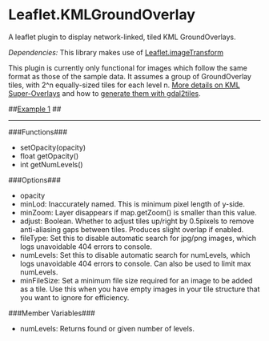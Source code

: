 # Leaflet.KMLGroundOverlay
A leaflet plugin to display network-linked, tiled KML GroundOverlays.

*Dependencies:* This library makes use of [Leaflet.imageTransform](https://github.com/ScanEx/Leaflet.imageTransform)

This plugin is currently only functional for images which follow the same format as those of the sample data. It assumes a group of GroundOverlay tiles, with 2^n equally-sized tiles for each level n. [More details on KML Super-Overlays](https://developers.google.com/kml/documentation/kml_21tutorial?csw=1#superoverlays) and how to [generate them with gdal2tiles](https://developers.google.com/kml/articles/raster?hl=en).

##[Example 1](http://ahalota.github.io/Leaflet.KMLGroundOverlay/examples/ex1.html) ##




----------

###Functions###

- setOpacity(opacity)
- float getOpacity()
- int getNumLevels()

###Options###

- opacity
- minLod: Inaccurately named. This is minimum pixel length of y-side.
- minZoom: Layer disappears if map.getZoom() is smaller than this value.
- adjust: Boolean. Whether to adjust tiles up/right by 0.5pixels to remove anti-aliasing gaps between tiles. Produces slight overlap if enabled.
- fileType: Set this to disable automatic search for jpg/png images, which logs unavoidable 404 errors to console.
- numLevels: Set this to disable automatic search for numLevels, which logs unavoidable 404 errors to console. Can also be used to limit max numLevels.
- minFileSize: Set a minimum file size required for an image to be added as a tile. Use this when you have empty images in your tile structure that you want to ignore for efficiency.

###Member Variables###

- numLevels: Returns found or given number of levels.





